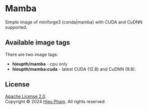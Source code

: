 # Mamba
Simple image of miniforge3 (conda|mamba) with CUDA and CuDNN supported.
## Available image tags
There are two image tags:
* **hieupth/mamba** - cpu only
* **hieupth/mamba:cuda** - latest CUDA (12.8) and CuDNN (9.8).
## License
[Apache License 2.0](LICENSE).<br>
Copyright &copy; 2024 [Hieu Pham](https://github.com/hieupth). All rights reserved.